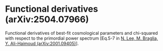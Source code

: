 # Functional derivatives (arXiv:2504.07966)

Functional derivatives of best-fit cosmological parameters and chi-squared with respect to the primordial power spectrum [Eq.5-7 in [N. Lee, M. Braglia, Y. Ali-Haimoud  (arXiv:2001.09405)](https://arxiv.org/abs/2504.07966)].

